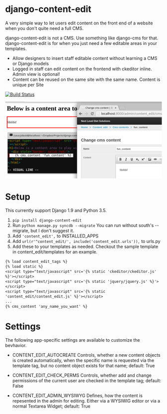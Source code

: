 django-content-edit
===================

A very simple way to let users edit content on the front end of a website when you don't quite need a full CMS.

django-content-edit is not a CMS. Use something like django-cms for that. django-content-edit is for when you 
just need a few editable areas in your templates.

- Allow designers to insert staff editable content without learning a CMS or Django models
- Logged in staff can edit content on the frontend with ckeditor inline. Admin view is optional!
- Content can be reused on the same site with the same name. Content is unique per Site

[![Build Status](https://travis-ci.org/burke-software/django-content-edit.png?branch=master)](https://travis-ci.org/burke-software/django-content-edit)

![ScreenShot](/images/screen.png)

# Setup

This currently support Django 1.9 and Python 3.5.

1. `pip install django-content-edit`
1. Run `python manage.py syncdb --migrate` You can run without south's --migrate, but I don't suggest it.
1. Add `'content_edit',` to INSTALLED_APPS
1. Add `url(r'^content_edit/', include('content_edit.urls')),` to urls.py
1. Add these to your templates as needed. Checkout the sample template in content_edit/templates for an example.

```
{% load content_edit_tags %}
{% load static %}
<script type="text/javascript" src='{% static 'ckeditor/ckeditor.js' %}'></script>
<script type="text/javascript" src='{% static 'jquery/jquery.js' %}'></script>
<script type="text/javascript" src='{% static 'content_edit/content_edit.js' %}'></script>
...
{% cms_content 'any_name_you_want' %}
```

# Settings

The following app-specific settings are available to customize the bevhavior.

- CONTENT_EDIT_AUTOCREATE
Controls, whether a new content objects is created automatically, when the specific name is requested via the template tag, but no content object exists for that name; default: True

- CONTENT_EDIT_CHECK_PERMS
Controls, whether add and change permissions of the current user are checked in the template tag; default: False

- CONTENT_EDIT_ADMIN_WYSIWYG
Defines, how the content is repesented in the admin for editing. Either via a WYSIWIG editor or via a normal Textarea Widget; default: True
